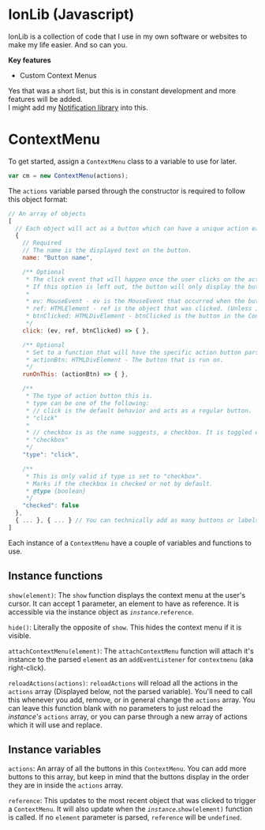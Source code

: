 # IonLib (Javascript)
IonLib is a collection of code that I use in my own software or websites to make my life easier. And so can you.

**Key features**
- Custom Context Menus

Yes that was a short list, but this is in constant development and more features will be added.  
I might add my [Notification library](https://github.com/LucasionGS/notif) into this.

# ContextMenu

To get started, assign a `ContextMenu` class to a variable to use for later.
```js
var cm = new ContextMenu(actions);
```
The `actions` variable parsed through the constructor is required to follow this object format:
```js
// An array of objects
[
  // Each object will act as a button which can have a unique action each.
  {
    // Required
    // The name is the displayed text on the button.
    name: "Button name",

    /** Optional
     * The click event that will happen once the user clicks on the action.
     * If this option is left out, the button will only display the button's name (text) as a label and will have no clickable feature.
     * 
     * ev: MouseEvent - ev is the MouseEvent that occurred when the button was clicked. (Unless it is activated manually by ContextMenu.show())
     * ref: HTMLElement - ref is the object that was clicked. (Unless it is activated manually by ContextMenu.show(), BUT can have an object parsed through instead as a parameter.)
     * btnClicked: HTMLDivElement - btnClicked is the button in the Context Menu that was clicked. (again, unless it is activated manually by ContextMenu.show())
     */
    click: (ev, ref, btnClicked) => { },

    /** Optional
     * Set to a function that will have the specific action button parsed as a parameter and you can run an event on it, like modifiying it, before it gets used.
     * actionBtn: HTMLDivElement - The button that is run on.
     */
    runOnThis: (actionBtn) => { },

    /**
     * The type of action button this is.
     * type can be one of the following:
     * // click is the default behavior and acts as a regular button.
     * "click"
     * 
     * // checkbox is as the name suggests, a checkbox. It is toggled when you click on it, with a white or green circle indicating if it is toggled on or off.
     * "checkbox"
     */
    "type": "click",

    /**
     * This is only valid if type is set to "checkbox".
     * Marks if the checkbox is checked or not by default.
     * @type {boolean}
     */
    "checked": false
  },
  { ... }, { ... } // You can technically add as many buttons or labels as you like.
]
```
Each instance of a `ContextMenu` have a couple of variables and functions to use.

## Instance functions
`show(element)`: The `show` function displays the context menu at the user's cursor. It can accept 1 parameter, an element to have as reference. It is accessible via the instance object as *`instance`*.`reference`.

`hide()`: Literally the opposite of `show`. This hides the context menu if it is visible.

`attachContextMenu(element)`: The `attachContextMenu` function will attach it's instance to the parsed `element` as an `addEventListener` for `contextmenu` (aka right-click).

`reloadActions(actions)`: `reloadActions` will reload all the actions in the `actions` array (Displayed below, not the parsed variable). You'll need to call this whenever you add, remove, or in general change the ``actions`` array. You can leave this function blank with no parameters to just reload the *instance's* `actions` array, or you can parse through a new array of actions which it will use and replace.

## Instance variables
`actions`: An array of all the buttons in this `ContextMenu`.
You can add more buttons to this array, but keep in mind that the buttons display in the order they are in inside the `actions` array.  

`reference`: This updates to the most recent object that was clicked to trigger a `ContextMenu`. It will also update when the *`instance`*.`show(element)` function is called. If no `element` parameter is parsed, `reference` will be `undefined`.